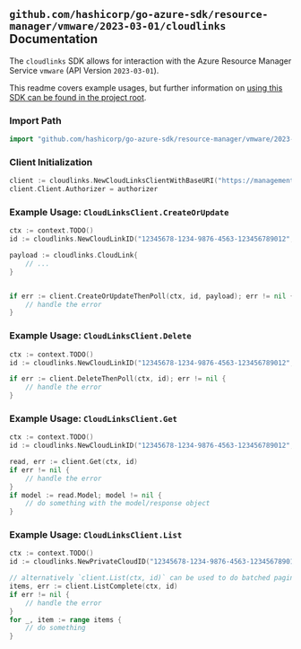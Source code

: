 
## `github.com/hashicorp/go-azure-sdk/resource-manager/vmware/2023-03-01/cloudlinks` Documentation

The `cloudlinks` SDK allows for interaction with the Azure Resource Manager Service `vmware` (API Version `2023-03-01`).

This readme covers example usages, but further information on [using this SDK can be found in the project root](https://github.com/hashicorp/go-azure-sdk/tree/main/docs).

### Import Path

```go
import "github.com/hashicorp/go-azure-sdk/resource-manager/vmware/2023-03-01/cloudlinks"
```


### Client Initialization

```go
client := cloudlinks.NewCloudLinksClientWithBaseURI("https://management.azure.com")
client.Client.Authorizer = authorizer
```


### Example Usage: `CloudLinksClient.CreateOrUpdate`

```go
ctx := context.TODO()
id := cloudlinks.NewCloudLinkID("12345678-1234-9876-4563-123456789012", "example-resource-group", "privateCloudValue", "cloudLinkValue")

payload := cloudlinks.CloudLink{
	// ...
}


if err := client.CreateOrUpdateThenPoll(ctx, id, payload); err != nil {
	// handle the error
}
```


### Example Usage: `CloudLinksClient.Delete`

```go
ctx := context.TODO()
id := cloudlinks.NewCloudLinkID("12345678-1234-9876-4563-123456789012", "example-resource-group", "privateCloudValue", "cloudLinkValue")

if err := client.DeleteThenPoll(ctx, id); err != nil {
	// handle the error
}
```


### Example Usage: `CloudLinksClient.Get`

```go
ctx := context.TODO()
id := cloudlinks.NewCloudLinkID("12345678-1234-9876-4563-123456789012", "example-resource-group", "privateCloudValue", "cloudLinkValue")

read, err := client.Get(ctx, id)
if err != nil {
	// handle the error
}
if model := read.Model; model != nil {
	// do something with the model/response object
}
```


### Example Usage: `CloudLinksClient.List`

```go
ctx := context.TODO()
id := cloudlinks.NewPrivateCloudID("12345678-1234-9876-4563-123456789012", "example-resource-group", "privateCloudValue")

// alternatively `client.List(ctx, id)` can be used to do batched pagination
items, err := client.ListComplete(ctx, id)
if err != nil {
	// handle the error
}
for _, item := range items {
	// do something
}
```

